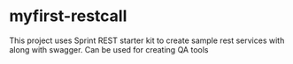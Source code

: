 # myfirst-restcall
This project uses Sprint REST starter kit to create sample rest services with along with swagger. Can be used for creating QA tools
